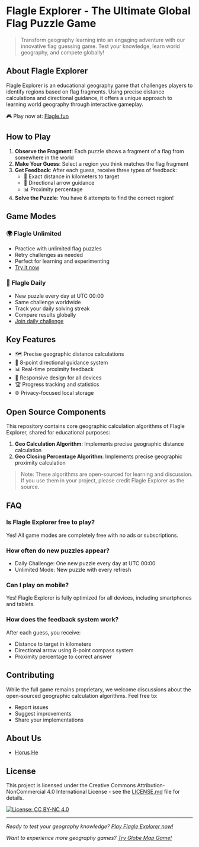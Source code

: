 # Flagle Explorer - The Ultimate Global Flag Puzzle Game

> Transform geography learning into an engaging adventure with our innovative flag guessing game. Test your knowledge, learn world geography, and compete globally!

## About Flagle Explorer

Flagle Explorer is an educational geography game that challenges players to identify regions based on flag fragments. Using precise distance calculations and directional guidance, it offers a unique approach to learning world geography through interactive gameplay.

🎮 Play now at: [Flagle.fun](https://flagle.fun)

## How to Play

1. **Observe the Fragment**: Each puzzle shows a fragment of a flag from somewhere in the world
2. **Make Your Guess**: Select a region you think matches the flag fragment
3. **Get Feedback**: After each guess, receive three types of feedback:
   - 📏 Exact distance in kilometers to target
   - 🧭 Directional arrow guidance
   - 📊 Proximity percentage
4. **Solve the Puzzle**: You have 6 attempts to find the correct region!

## Game Modes

### 🌍 Flagle Unlimited
- Practice with unlimited flag puzzles
- Retry challenges as needed
- Perfect for learning and experimenting
- [Try it now](https://flagle.fun)

### 📅 Flagle Daily
- New puzzle every day at UTC 00:00
- Same challenge worldwide
- Track your daily solving streak
- Compare results globally
- [Join daily challenge](https://flagle.fun/daily)

## Key Features

- 🗺️ Precise geographic distance calculations
- 🧭 8-point directional guidance system
- 📊 Real-time proximity feedback
- 📱 Responsive design for all devices
- 🏆 Progress tracking and statistics
- 🌐 Privacy-focused local storage

## Open Source Components

This repository contains core geographic calculation algorithms of Flagle Explorer, shared for educational purposes:

1. **Geo Calculation Algorithm**: Implements precise geographic distance calculation
2. **Geo Closing Percentage Algorithm**: Implements precise geographic proximity calculation

> Note: These algorithms are open-sourced for learning and discussion. If you use them in your project, please credit Flagle Explorer as the source.

## FAQ

### Is Flagle Explorer free to play?
Yes! All game modes are completely free with no ads or subscriptions.

### How often do new puzzles appear?
- Daily Challenge: One new puzzle every day at UTC 00:00
- Unlimited Mode: New puzzle with every refresh

### Can I play on mobile?
Yes! Flagle Explorer is fully optimized for all devices, including smartphones and tablets.

### How does the feedback system work?
After each guess, you receive:
- Distance to target in kilometers
- Directional arrow using 8-point compass system
- Proximity percentage to correct answer

## Contributing

While the full game remains proprietary, we welcome discussions about the open-sourced geographic calculation algorithms. Feel free to:
- Report issues
- Suggest improvements
- Share your implementations

## About Us

+ <a href="https://bento.me/horushe" target="_blank" rel="nofollow">Horus He</a>

## License

This project is licensed under the Creative Commons Attribution-NonCommercial 4.0 International License - see the [LICENSE.md](LICENSE.md) file for details.

[![License: CC BY-NC 4.0](https://img.shields.io/badge/License-CC%20BY--NC%204.0-lightgrey.svg)](https://creativecommons.org/licenses/by-nc/4.0/)

---

*Ready to test your geography knowledge? [Play Flagle Explorer now!](https://flagle.fun)*

*Want to experience more geography games? [Try Globe Map Game!](https://globegame.net/)*